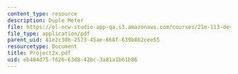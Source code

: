 ```yaml
---
content_type: resource
description: Duple Meter
file: https://ol-ocw-studio-app-qa.s3.amazonaws.com/courses/21m-113-developing-musical-structures-fall-2002/eb484d75f62663d842bc3a81a1b61b86_Project2x.pdf
file_type: application/pdf
parent_uid: 81e2c30b-2573-45ae-668f-639b862cee55
resourcetype: Document
title: Project2x.pdf
uid: eb484d75-f626-63d8-42bc-3a81a1b61b86
---
```


